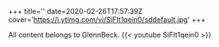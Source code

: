 +++
title=''
date=2020-02-26T17:57:39Z
cover='https://i.ytimg.com/vi/SiFIt1qein0/sddefault.jpg'
+++

All content belongs to GlennBeck.
{{< youtube SiFIt1qein0 >}}
